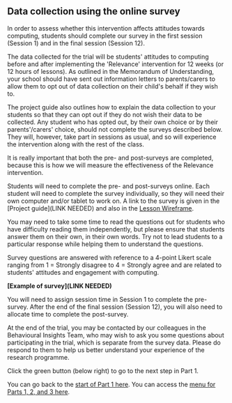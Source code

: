 ## Data collection using the online survey

In order to assess whether this intervention affects attitudes towards computing, students should complete our survey in the first session (Session 1) and in the final session (Session 12).

The data collected for the trial will be students' attitudes to computing before and after implementing the 'Relevance' intervention for 12 weeks (or 12 hours of lessons). As outlined in the Memorandum of Understanding, your school should have sent out information letters to parents/carers to allow them to opt out of data collection on their child's behalf if they wish to.

The project guide also outlines how to explain the data collection to your students so that they can opt out if they do not wish their data to be collected. Any student who has opted out, by their own choice or by their parents'/carers' choice, should not complete the surveys described below. They will, however, take part in sessions as usual, and so will experience the intervention along with the rest of the class.
 
It is really important that both the pre- and post-surveys are completed, because this is how we will measure the effectiveness of the Relevance intervention. 

Students will need to complete the pre- and post-surveys online. Each student will need to complete the survey individually, so they will need their own computer and/or tablet to work on. A link to the survey is given in the [Project guide](LINK NEEDED) and also in the [Lesson Wireframe](https://ncce.io/4PM6um).

You may need to take some time to read the questions out for students who have difficulty reading them independently, but please ensure that students answer them on their own, in their own words. Try not to lead students to a particular response while helping them to understand the questions.

Survey questions are answered with reference to a 4-point Likert scale ranging from 1 = Strongly disagree to 4 = Strongly agree and are related to students' attitudes and engagement with computing.

**[Example of survey](LINK NEEDED)**

You will need to assign session time in Session 1 to complete the pre-survey. After the end of the final session (Session 12), you will also need to allocate time to complete the post-survey.

At the end of the trial, you may be contacted by our colleagues in the Behavioural Insights Team, who may wish to ask you some questions about participating in the trial, which is separate from the survey data. Please do respond to them to help us better understand your experience of the research programme.

Click the green button (below right) to go to the next step in Part 1.

You can go back to the [start of Part 1 here](https://projects.raspberrypi.org/en/projects/Year8-RelevanceTraining-Part1-GBICi4).
You can access the [menu for Parts 1, 2, and 3 here](https://projects.raspberrypi.org/en/pathways/year8-relevancetraining-gbici4).
